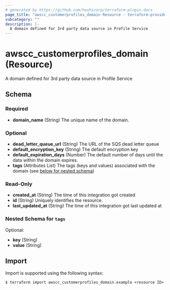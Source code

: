```yaml
---
# generated by https://github.com/hashicorp/terraform-plugin-docs
page_title: "awscc_customerprofiles_domain Resource - terraform-provider-awscc"
subcategory: ""
description: |-
  A domain defined for 3rd party data source in Profile Service
---
```


# awscc_customerprofiles_domain (Resource)

A domain defined for 3rd party data source in Profile Service



<!-- schema generated by tfplugindocs -->
## Schema

### Required

- **domain_name** (String) The unique name of the domain.

### Optional

- **dead_letter_queue_url** (String) The URL of the SQS dead letter queue
- **default_encryption_key** (String) The default encryption key
- **default_expiration_days** (Number) The default number of days until the data within the domain expires.
- **tags** (Attributes List) The tags (keys and values) associated with the domain (see [below for nested schema](#nestedatt--tags))

### Read-Only

- **created_at** (String) The time of this integration got created
- **id** (String) Uniquely identifies the resource.
- **last_updated_at** (String) The time of this integration got last updated at

<a id="nestedatt--tags"></a>
### Nested Schema for `tags`

Optional:

- **key** (String)
- **value** (String)

## Import

Import is supported using the following syntax:

```shell
$ terraform import awscc_customerprofiles_domain.example <resource ID>
```
